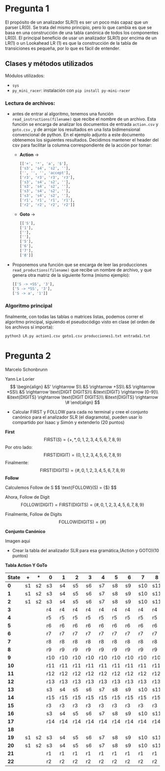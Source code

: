 # Pregunta 1

El propósito de un analizador SLR(1) es ser un poco más capaz que un parser LR(0). Se trata del mismo principio, pero lo que cambia es que se basa en una construcción de una tabla canónica de todos los componentes LR(0). El principal beneficio de usar un analizador SLR(1) por encima de un LR(1) o un Lookahead LR (1) es que la construcción de la tabla de transiciones es pequeña, por lo que es fácil de entender.

## Clases y métodos utilizados

Módulos utilizados:

- ```sys```
- ```py_mini_racer```: instalación con ```pip install py-mini-racer```

### Lectura de archivos:

- antes de entrar al algoritmo, tenemos una función ```read_instructions(filename)``` que recibe el nombre de un archivo. Esta función se encarga de analizar los documentos de entrada ```action.csv``` y ```goto.csv``` , y de arrojar los resultados en una lista bidimensional convencional de python. En el ejemplo adjunto a este documento obtenemos los siguientes resultados. Decidimos mantener el header del csv para facilitar la columna correspondiente de la acción por tomar:

  - **Action** $\rightarrow$ 

    ```sh
    [['+', '*', 'a', '$'], 
    ['s3', 's4', 's2', ''], 
    ['', '', '', 'accept'], 
    ['r3', 'r3', 'r3', 'r3'], 
    ['s3', 's4', 's2', ''], 
    ['s3', 's4', 's2', ''], 
    ['s3', 's4', 's2', ''], 
    ['s3', 's4', 's2', ''], 
    ['r1', 'r1', 'r1', 'r1'], 
    ['r2', 'r2', 'r2', 'r2']]
    ```

  - **Goto** $\rightarrow$

    ```sh
    [['S'], 
    ['1'], 
    [''], 
    [''], 
    ['5'], 
    ['6'], 
    ['7'], 
    ['8']]
    ```

- Proponemos una función que se encarga de leer las producciones ```read_productions(filename)``` que recibe un nombre de archivo, y que genera otra matriz de la siguiente forma (mismo ejemplo):

  ```sh
  [['S -> +SS', '3'], 
  ['S -> *SS', '3'], 
  ['S -> a', '1']]
  ```

### Algoritmo principal

finalmente, con todas las tablas o matrices listas, podemos correr el algoritmo principal, siguiendo el pseudocódigo visto en clase (el orden de los archivos sí importa):

```sh
python3 LR.py action1.csv goto1.csv producciones1.txt entrada1.txt
```

# Pregunta 2

Marcelo Schonbrunn

Yann Le Lorier
$$
\begin{align}
&S' \rightarrow S\\
&S \rightarrow +SS\\
&S \rightarrow *SS\\
&S \rightarrow \text{DIGIT DIGITS}\\
&\text{DIGIT} \rightarrow [0-9]\\
&\text{DIGITS} \rightarrow \text{DIGIT DIGITS}\\
&\text{DIGITS} \rightarrow \#
\end{align}
$$


- Calcular FIRST y FOLLOW para cada no terminal y cree el conjunto canónico para el analizador SLR  (el  diagramota), pueden usar lo compartido por Isaac y Simón y extenderlo (20 puntos)

**First**
$$
\text{FIRST}(S) = \{+, *, 0, 1, 2, 3, 4, 5, 6, 7, 8, 9\}
$$
Por otro lado:
$$
\text{FIRST}(\text{DIGIT}) = \{0, 1, 2, 3, 4, 5, 6, 7, 8, 9\}
$$
Finalmente:
$$
\text{FIRST}(\text{DIGITS}) = \{\#, 0, 1, 2, 3,4 ,5,6,7,8,9\}
$$
**Follow**

Calculemos Follow de S
$$
\text{FOLLOW}(S) = \{$\}
$$

Ahora, Follow de Digit
$$
\text{FOLLOW}(\text{DIGIT}) = \text{FIRST}(\text{DIGITS}) = \{\#,0,1,2,3,4,5,6,7,8,9\}
$$

Finalmente, Follow de Digits
$$
\text{FOLLOW}(\text{DIGITS}) = \{ \# \}
$$

**Conjunto Canónico**

Imagen aqui

- Crear la tabla del analizador SLR para esa gramática,(Action y GOTO)(10 puntos)

**Tabla Action Y GoTo**

| State  | +    | *    | 0    | 1    | 2    | 3    | 4    | 5    | 6    | 7    | 8    | 9    | #    | $      | S    | DIGIT | DIGITS |
| ------ | ---- | ---- | ---- | ---- | ---- | ---- | ---- | ---- | ---- | ---- | ---- | ---- | ---- | ------ | ---- | ----- | ------ |
| **0**  | s1   | s2   | s3   | s4   | s5   | s6   | s7   | s8   | s9   | s10  | s11  | s12  |      |        | 18   | 13    |        |
| **1**  | s1   | s2   | s3   | s4   | s5   | s6   | s7   | s8   | s9   | s10  | s11  | s12  |      |        | 19   | 13    |        |
| **2**  | s1   | s2   | s3   | s4   | s5   | s6   | s7   | s8   | s9   | s10  | s11  | s12  |      |        | 20   | 13    |        |
| **3**  |      |      | r4   | r4   | r4   | r4   | r4   | r4   | r4   | r4   | r4   | r4   | r4   | r4     |      |       |        |
| **4**  |      |      | r5   | r5   | r5   | r5   | r5   | r5   | r5   | r5   | r5   | r5   | r5   | r5     |      |       |        |
| **5**  |      |      | r6   | r6   | r6   | r6   | r6   | r6   | r6   | r6   | r6   | r6   | r6   | r6     |      |       |        |
| **6**  |      |      | r7   | r7   | r7   | r7   | r7   | r7   | r7   | r7   | r7   | r7   | r7   | r7     |      |       |        |
| **7**  |      |      | r8   | r8   | r8   | r8   | r8   | r8   | r8   | r8   | r8   | r8   | r8   | r8     |      |       |        |
| **8**  |      |      | r9   | r9   | r9   | r9   | r9   | r9   | r9   | r9   | r9   | r9   | r9   | r9     |      |       |        |
| **9**  |      |      | r10  | r10  | r10  | r10  | r10  | r10  | r10  | r10  | r10  | r10  | r10  | r10    |      |       |        |
| **10** |      |      | r11  | r11  | r11  | r11  | r11  | r11  | r11  | r11  | r11  | r11  | r11  | r11    |      |       |        |
| **11** |      |      | r12  | r12  | r12  | r12  | r12  | r12  | r12  | r12  | r12  | r12  | r12  | r12    |      |       |        |
| **12** |      |      | r13  | r13  | r13  | r13  | r13  | r13  | r13  | r13  | r13  | r13  | r13  | r13    |      |       |        |
| **13** |      |      | s3   | s4   | s5   | s6   | s7   | s8   | s9   | s10  | s11  | s12  | s14  |        |      | 16    | 15     |
| **14** |      |      | r15  | r15  | r15  | r15  | r15  | r15  | r15  | r15  | r15  | r15  | r15  | r15    |      |       |        |
| **15** |      |      | r3   | r3   | r3   | r3   | r3   | r3   | r3   | r3   | r3   | r3   | r3   | r3     |      |       |        |
| **16** |      |      | s3   | s4   | s5   | s6   | s7   | s8   | s9   | s10  | s11  | s12  | s14  |        |      | 16    | 17     |
| **17** |      |      | r14  | r14  | r14  | r14  | r14  | r14  | r14  | r14  | r14  | r14  | r14  | r14    |      |       |        |
| **18** |      |      |      |      |      |      |      |      |      |      |      |      |      | accept |      |       |        |
| **19** | s1   | s2   | s3   | s4   | s5   | s6   | s7   | s8   | s9   | s10  | s11  | s12  |      |        | 21   | 13    |        |
| **20** | s1   | s2   | s3   | s4   | s5   | s6   | s7   | s8   | s9   | s10  | s11  | s12  |      |        | 22   | 13    |        |
| **21** |      |      | r1   | r1   | r1   | r1   | r1   | r1   | r1   | r1   | r1   | r1   | r1   | r1     |      |       |        |
| **22** |      |      | r2   | r2   | r2   | r2   | r2   | r2   | r2   | r2   | r2   | r2   | r2   | r2     |      |       |        |



